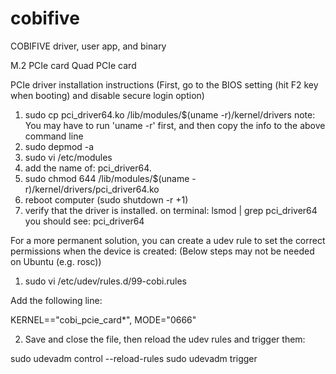 # cobifive
COBIFIVE driver, user app, and binary

M.2 PCIe card
Quad PCIe card

PCIe driver installation instructions
(First, go to the BIOS setting (hit F2 key when booting) and disable secure login option)
1. sudo cp pci_driver64.ko /lib/modules/$(uname -r)/kernel/drivers
note: You may have to run 'uname -r' first, and then copy the info to the above command line
2. sudo depmod -a
3. sudo vi /etc/modules
4. add the name of: pci_driver64.  
5. sudo chmod 644 /lib/modules/$(uname -r)/kernel/drivers/pci_driver64.ko
6. reboot computer (sudo shutdown -r +1)
7. verify that the driver is installed. on terminal: lsmod | grep pci_driver64
you should see: pci_driver64

For a more permanent solution, you can create a udev rule to set the correct permissions when the device is created:
(Below steps may not be needed on Ubuntu (e.g. rosc))

1. sudo vi /etc/udev/rules.d/99-cobi.rules

  Add the following line:

  KERNEL=="cobi_pcie_card*", MODE="0666"

2. Save and close the file, then reload the udev rules and trigger them:

  sudo udevadm control --reload-rules
  sudo udevadm trigger

